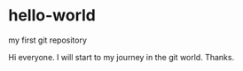 # hello-world
my first git repository

Hi everyone.
    I will start to my journey in the git world.
Thanks.
